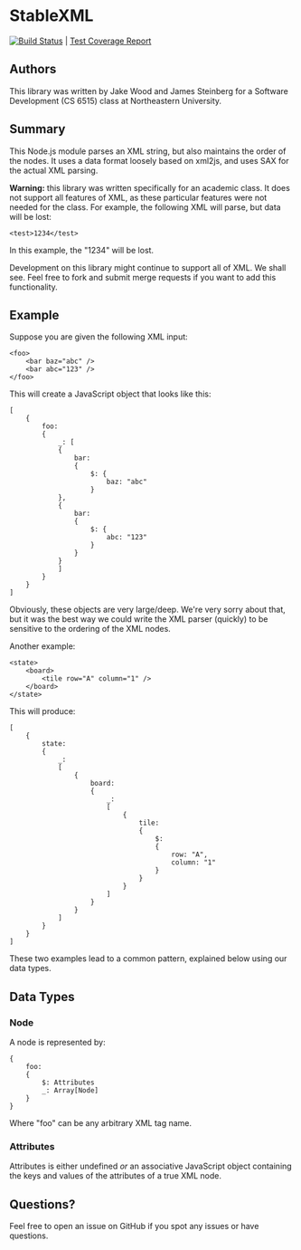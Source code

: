 StableXML
========

[![Build Status](https://travis-ci.org/yakkob/stablexml.png?branch=master)](https://travis-ci.org/yakkob/stablexml) | [Test Coverage Report](http://htmlpreview.github.com/?https://github.com/yakkob/stablexml/blob/master/test_coverage.html)

## Authors
This library was written by Jake Wood and James Steinberg for a Software Development (CS 6515) class at Northeastern University.

## Summary

This Node.js module parses an XML string, but also maintains the order of the nodes.  It uses a data format loosely based on xml2js, and uses SAX for the actual XML parsing.

**Warning:** this library was written specifically for an academic class.  It does not support all features of XML, as these particular features were not needed for the class.  For example, the following XML will parse, but data will be lost:

	<test>1234</test>

In this example, the "1234" will be lost.

Development on this library might continue to support all of XML.  We shall see.  Feel free to fork and submit merge requests if you want to add this functionality.

## Example
Suppose you are given the following XML input:

    <foo>
        <bar baz="abc" />
        <bar abc="123" />
    </foo>
    
This will create a JavaScript object that looks like this:

    [
    	{
    		foo:
    		{
	            _: [
	            {
	            	bar:
	            	{
		            	$: {
		            		baz: "abc"
		            	}
	            },
	            {
	            	bar:
	            	{
	            		$: {
	            			abc: "123"
	            		}
	            	}
	            }
	            ]
	        }
	    }
	]
	
Obviously, these objects are very large/deep.  We're very sorry about that, but it was the best way we could write the XML parser (quickly) to be sensitive to the ordering of the XML nodes.

Another example:

	<state>
		<board>
			<tile row="A" column="1" />
		</board>
	</state>
	
This will produce:

	[
		{
			state:
			{
				_:
				[
					{
						board:
						{
							_:
							[
								{
									tile:
									{
										$:
										{
											row: "A",
											column: "1"
										}
									}
								}
							]
						}
					}
				]
			}
		}
	]
	
These two examples lead to a common pattern, explained below using our data types.

## Data Types

### Node
A node is represented by:

	{
		foo:
		{
			$: Attributes
			_: Array[Node]
		}
	}
	
Where "foo" can be any arbitrary XML tag name.

### Attributes
Attributes is either undefined _or_ an associative JavaScript object containing the keys and values of the attributes of a true XML node.

## Questions?
Feel free to open an issue on GitHub if you spot any issues or have questions.
